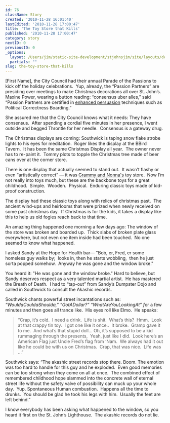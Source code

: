 ```yaml
---
id: 76
className: Story
created: '2010-11-28 16:01:40'
lastEdited: '2010-11-28 17:00:47'
title: 'The Toy Store that Kills'
published: '2010-11-28 17:00:47'
category: story
nextID: 0
previousID: 0
_options:
  layout: /Users/jim/static-site-development/stjohnsjim/site/layouts/default.static.ttml
  partials: ""
slug: the-toy-store-that-kills
---
```

<p>[First Name], the City Council had their annual Parade of the Passions to kick off the holiday celebrations.&nbsp; Yup, already, the &ldquo;Passion Partners&rdquo; are presiding over meetings to make Christmas decorations all over St. John&rsquo;s.&nbsp; Maxine Power, wearing a button reading: &ldquo;consensus uber alles,&rdquo; said &ldquo;Passion Partners are certified in <a target="_blank" href="http://en.wikipedia.org/wiki/Nurse_Ratched">enhanced persuasion</a> techniques such as Political Correctness Boarding.&rdquo;</p>
<p>She assured me that the City Council knows what it needs: They have consensus.&nbsp; After spending a cordial five minutes in her presence, I went outside and begged Throntle for her needle.&nbsp; Consensus is a gateway drug.&nbsp;</p>
<p >The Christmas displays are coming: Southwick is taping snow flake strobe lights to his eyes for meditation.&nbsp; Roger likes the display at the BBird Tavern.&nbsp; It has been the same Christmas Display all year.&nbsp; The owner never has to re-paint it.&nbsp; Tommy plots to topple the Christmas tree made of beer cans over at the corner store.</p>

<p >There is one display that actually seemed to stand out.&nbsp; It wasn&rsquo;t flashy or even &ldquo;artistically correct&rdquo; &mdash; it was <a target="_blank" href="http://grammyandnonnastoys.com/">Grammy and Nonna's</a> toy store.&nbsp; Now I&rsquo;m not really into toys much, but these are the backbone toys for a great childhood.&nbsp; Simple.&nbsp; Wooden.&nbsp; Physical.&nbsp; Enduring classic toys made of kid-proof construction.</p>

<p >The display had these classic toys along with relics of christmas past.&nbsp; The ancient wind-ups and heirlooms that were prized when newly received on some past christmas day.&nbsp; If Christmas is for the kids, it takes a display like this to help us old fogies reach back to that time.</p>

<p >An amazing thing happened one morning a few days ago: The window of the store was broken and boarded up.&nbsp; Thick slabs of broken plate glass everywhere, but not even one item inside had been touched.&nbsp; No one seemed to know what happened.</p>

<p >I asked Sandy at the Hope for Health bar&mdash; &quot;Bob, er, Fred, er some homeless guy walks by; &nbsp;looks in, then he starts wobbling, &nbsp;then he just sorta popped somehow. &nbsp;Anyway he was gone and the window broke.&quot;</p>

<p >You heard it: &quot;He was gone and the window broke.&quot; Hard to believe, but Sandy deserves respect as a very talented martial artist.&nbsp; He has mastered the Breath of Death.&nbsp; I had to &ldquo;tap-out&rdquo; from Sandy&rsquo;s Dumpster Dojo and called in Southwick to consult the Akashic records.</p>

<p >Southwick chants powerful street incantations such as: <em>&ldquo;WouldaCouldaShoulda,&rdquo; &ldquo;GotADollar?&rdquo; &ldquo;WhatAreYouLookingAt&rdquo; f</em>or a few minutes and then goes all trance like.&nbsp; His eyes roll like Elmo.&nbsp; He speaks:</p>

<blockquote>
<p >&ldquo;Crap, it&rsquo;s cold.&nbsp; I need a drink.&nbsp; Life is shit.&nbsp; What&rsquo;s this?&nbsp; Hmm.&nbsp; Look at that crappy tin toy.&nbsp; I got one like it once..&nbsp; It broke.&nbsp; Gramp gave it to me.&nbsp; And what&rsquo;s that stupid doll&hellip; Oh, it&rsquo;s supposed to be a kid rummaging through the presents,&nbsp; Yeah, just like I did.&nbsp; Look here&rsquo;s an American Flag just Uncle Fred&rsquo;s flag from &lsquo;Nam.&nbsp; We always had it out like he could be with us on Christmas.&nbsp; Crap, that was nice.&nbsp; Life was &hellip;&rdquo; &nbsp;</p>
</blockquote>

<p >Southwick says: &ldquo;The akashic street records stop there. Boom. The emotion was too hard to handle for this guy and he exploded.&nbsp; Even good memories can be too strong when they come on all at once.&nbsp; The combined effect of remembered childhood hope slammed into the concrete wall of eternal street life without the safety valve of possibility can muck up your whole day.&nbsp; Yup. Spontaneous Human combustion.&nbsp; Happens all the time to drunks.&nbsp; You should be glad he took his legs with him.&nbsp; Usually the feet are left behind.&rdquo;</p>

<p >I know everybody has been asking what happened to the window, so you heard it first on the St. John&rsquo;s Lighthouse.&nbsp; The akashic records do not lie.</p>